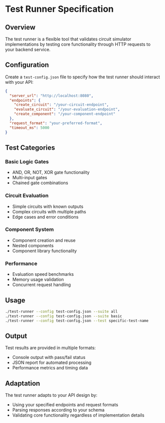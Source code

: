 # Test Runner Specification

## Overview
The test runner is a flexible tool that validates circuit simulator implementations by testing core functionality through HTTP requests to your backend service.

## Configuration
Create a `test-config.json` file to specify how the test runner should interact with your API:

```json
{
  "server_url": "http://localhost:8080",
  "endpoints": {
    "create_circuit": "/your-circuit-endpoint",
    "evaluate_circuit": "/your-evaluation-endpoint",
    "create_component": "/your-component-endpoint"
  },
  "request_format": "your-preferred-format",
  "timeout_ms": 5000
}
```

## Test Categories

### Basic Logic Gates
- AND, OR, NOT, XOR gate functionality
- Multi-input gates
- Chained gate combinations

### Circuit Evaluation
- Simple circuits with known outputs
- Complex circuits with multiple paths
- Edge cases and error conditions

### Component System
- Component creation and reuse
- Nested components
- Component library functionality

### Performance
- Evaluation speed benchmarks
- Memory usage validation
- Concurrent request handling

## Usage
```bash
./test-runner --config test-config.json --suite all
./test-runner --config test-config.json --suite basic
./test-runner --config test-config.json --test specific-test-name
```

## Output
Test results are provided in multiple formats:
- Console output with pass/fail status
- JSON report for automated processing
- Performance metrics and timing data

## Adaptation
The test runner adapts to your API design by:
- Using your specified endpoints and request formats
- Parsing responses according to your schema
- Validating core functionality regardless of implementation details